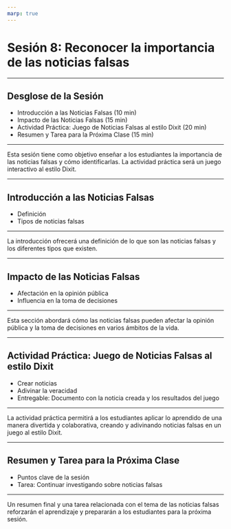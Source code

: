 ```yaml
---
marp: true
---
```


# Sesión 8: Reconocer la importancia de las noticias falsas

---

## Desglose de la Sesión

- Introducción a las Noticias Falsas (10 min)
- Impacto de las Noticias Falsas (15 min)
- Actividad Práctica: Juego de Noticias Falsas al estilo Dixit (20 min)
- Resumen y Tarea para la Próxima Clase (15 min)

---

<!-- notes -->

Esta sesión tiene como objetivo enseñar a los estudiantes la importancia de las noticias falsas y cómo identificarlas. La actividad práctica será un juego interactivo al estilo Dixit.

---

## Introducción a las Noticias Falsas

- Definición
- Tipos de noticias falsas

---

<!-- notes -->

La introducción ofrecerá una definición de lo que son las noticias falsas y los diferentes tipos que existen.

---

## Impacto de las Noticias Falsas

- Afectación en la opinión pública
- Influencia en la toma de decisiones

---

<!-- notes -->

Esta sección abordará cómo las noticias falsas pueden afectar la opinión pública y la toma de decisiones en varios ámbitos de la vida.

---

## Actividad Práctica: Juego de Noticias Falsas al estilo Dixit

- Crear noticias
- Adivinar la veracidad
- Entregable: Documento con la noticia creada y los resultados del juego

---

<!-- notes -->

La actividad práctica permitirá a los estudiantes aplicar lo aprendido de una manera divertida y colaborativa, creando y adivinando noticias falsas en un juego al estilo Dixit.

---

## Resumen y Tarea para la Próxima Clase

- Puntos clave de la sesión
- Tarea: Continuar investigando sobre noticias falsas

---

<!-- notes -->

Un resumen final y una tarea relacionada con el tema de las noticias falsas reforzarán el aprendizaje y prepararán a los estudiantes para la próxima sesión.

